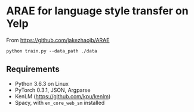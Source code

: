 # ARAE for language style transfer on Yelp

From https://github.com/jakezhaojb/ARAE

    python train.py --data_path ./data
    
## Requirements
- Python 3.6.3 on Linux
- PyTorch 0.3.1, JSON, Argparse
- KenLM (https://github.com/kpu/kenlm)
- Spacy, with `en_core_web_sm` installed

